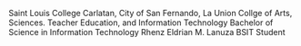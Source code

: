 Saint Louis College
Carlatan, City of San Fernando, La Union
Collge of Arts, Sciences. Teacher Education, and Information Technology
Bachelor of Science in Information Technology
Rhenz Eldrian M. Lanuza
BSIT Student